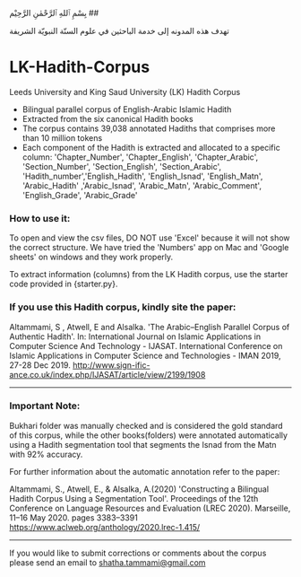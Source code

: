 
بِسْمِ ٱللهِ ٱلرَّحْمٰنِ الرَّحِيْم ##

تهدف هذه المدونه إلى خدمة الباحثين في علوم السنّة النبويّة الشريفة 

# LK-Hadith-Corpus
Leeds University and King Saud University (LK) Hadith Corpus

- Bilingual parallel corpus of English-Arabic Islamic Hadith
- Extracted from the six canonical Hadith books
- The corpus contains 39,038 annotated Hadiths that comprises more than 10 million tokens
- Each component of the Hadith is extracted and allocated to a specific column:
'Chapter_Number',	'Chapter_English',	'Chapter_Arabic',	'Section_Number',	'Section_English',	'Section_Arabic',	'Hadith_number','English_Hadith',	'English_Isnad',	'English_Matn',	'Arabic_Hadith'	,'Arabic_Isnad',	'Arabic_Matn',	'Arabic_Comment',	'English_Grade',	'Arabic_Grade'


### How to use it:
To open and view the csv files, DO NOT use 'Excel' because it will not show the correct structure. We have tried the 'Numbers' app on Mac and 'Google sheets' on windows and they work properly. 

To extract information (columns) from the LK Hadith corpus, use the starter code provided in {starter.py}.

### If you use this Hadith corpus, kindly site the paper: 

Altammami, S , Atwell, E and Alsalka. 'The Arabic–English Parallel Corpus of Authentic Hadith'. In: International Journal on Islamic Applications in Computer Science And Technology - IJASAT. International Conference on Islamic Applications in Computer Science and Technologies - IMAN 2019, 27-28 Dec 2019. 
http://www.sign-ific-ance.co.uk/index.php/IJASAT/article/view/2199/1908


------------------------------------------------------------------------------------------

### Important Note: 
Bukhari folder was manually checked and is considered the gold standard of this corpus, while the other books(folders) were annotated automatically using a Hadith segmentation tool that segments the Isnad from the Matn with 92% accuracy. 

For further information about the automatic annotation refer to the paper: 

Altammami, S., Atwell, E., & Alsalka, A.(2020) 'Constructing a Bilingual Hadith Corpus Using a Segmentation Tool'. Proceedings of the 12th Conference on Language Resources and Evaluation (LREC 2020). Marseille, 11–16 May 2020. pages 3383–3391
https://www.aclweb.org/anthology/2020.lrec-1.415/


------------------------------------------------------------------------------------------

If you would like to submit corrections or comments about the corpus please send an email to shatha.tammami@gmail.com
